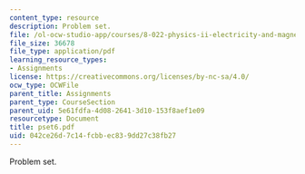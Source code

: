 ```yaml
---
content_type: resource
description: Problem set.
file: /ol-ocw-studio-app/courses/8-022-physics-ii-electricity-and-magnetism-fall-2006/042ce26d7c14fcbbec839dd27c38fb27_pset6.pdf
file_size: 36678
file_type: application/pdf
learning_resource_types:
- Assignments
license: https://creativecommons.org/licenses/by-nc-sa/4.0/
ocw_type: OCWFile
parent_title: Assignments
parent_type: CourseSection
parent_uid: 5e61fdfa-4d08-2641-3d10-153f8aef1e09
resourcetype: Document
title: pset6.pdf
uid: 042ce26d-7c14-fcbb-ec83-9dd27c38fb27
---
```

Problem set.